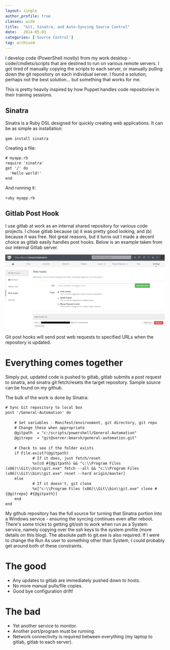 ```yaml
---
layout: single
author_profile: true
classes: wide
title:  "Git, Sinatra, and Auto-Syncing Source Control"
date:   2014-05-01
categories: ['Source Control']
tag: archived
---
```


I develop code (PowerShell mostly) from my work desktop - code/cmdlets/scripts that are destined to run on various remote servers. I got tired of manually copying the scripts to each server, or manually pulling down the git repository on each individual server. I found a solution, perhaps not the best solution... but something that works for me.

This is pretty heavily inspired by how Puppet handles code repositories in their training sessions.

## Sinatra

Sinatra is a Ruby DSL designed for quickly creating web applications. It can be as simple as installation:

`gem install sinatra`

Creating a file:

```language-ruby
# myapp.rb
require 'sinatra'
get '/' do
  'Hello world!'
end
```

And running it:

`ruby myapp.rb`

## Gitlab Post Hook

I use gitlab at work as an internal shared repository for various code projects. I chose gitlab because (a) it was pretty good looking, and (b) because it was free. Not great reasons, but it turns out I made a decent choice as gitlab easily handles post hooks. Below is an example taken from our internal Gitlab server.

![Gitlab Post Hook](/images/posts/PostHook.png)

Git post hooks will send post web requests to specified URLs when the repository is updated.

# Everything comes together

Simply put, updated code is pushed to gitlab, gitlab submits a post request to sinatra, and sinatra git fetch/resets the target repository. Sample source can be found on my github.

The bulk of the work is done by Sinatra:

```language-ruby
# Sync Git repository to local box
post '/General-Automation' do

    # Set variables - Manifest/environment, git directory, git repo
    # Change these when appropriate
    @gitpath  = "c:/scripts/powershell/General-Automation"
    @gitrepo  = "git@server:bmarsh/general-automation.git"

    # Check to see if the folder exists
    if File.exist?(@gitpath)
            # If it does, just fetch/reset
            %x[cd #{@gitpath} && "c:\\Program Files (x86)\\Git\\bin\\git.exe" fetch --all && "c:\\Program Files (x86)\\Git\\bin\\git.exe" reset --hard origin/master]
    else
            # If it doesn't, git clone
            %x["c:\\Program Files (x86)\\Git\\bin\\git.exe" clone #{@gitrepo} #{@gitpath}]
    end
end
```

My github repository has the full source for turning that Sinatra portion into a Windows service - ensuring the syncing continues even after reboot. There's some tricks to getting git/ssh to work when run as a System service, namely copying over the ssh keys to the system profile (more details on this blog). The absolute path to git.exe is also required. If I were to change the Run As user to something other than System, I could probably get around both of these constraints.

# The good

* Any updates to gitlab are immediately pushed down to hosts.
* No more manual pulls/file copies.
* Good bye configuration drift!

# The bad

* Yet another service to monitor.
* Another port/program must be running.
* Network connectivity is required between everything (my laptop to gitlab, gitlab to each server).
